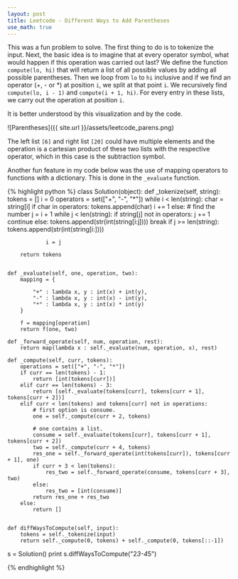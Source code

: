 ```yaml
---
layout: post
title: Leetcode - Different Ways to Add Parentheses
use_math: true
---
```


This was a fun problem to solve. The first thing to do is to tokenize the input. Next, the basic idea is to imagine that at every operator symbol, what would happen if this operation was carried out last?
We define the function `compute(lo, hi)` that will return a list of all possible values by adding all possible parentheses. Then we loop from `lo` to `hi` inclusive
and if we find an operator (+, - or *) at position `i`, we split at that point `i`. We recursively find `compute(lo, i - 1)` and `compute(i + 1, hi)`. For every entry in these
lists, we carry out the operation at position `i`.

It is better understood by this visualization and by the code.

![Parentheses]({{ site.url }}/assets/leetcode_parens.png)

The left list `[6]` and right list `[20]` could have multiple elements and the operation is a cartesian product of these two lists with the respective operator, which in this case is the subtraction symbol.

Another fun feature in my code below was the use of mapping operators to functions with a dictionary. This is done in the `_evaluate` function. 

{% highlight python %}
class Solution(object):
    def _tokenize(self, string):
        tokens = []
        i = 0
        operators = set(["+", "-", "*"])
        while i < len(string):
            char = string[i]
            if char in operators:
                tokens.append(char)
                i += 1
            else:
                # find the number
                j = i + 1
                while j < len(string):
                    if string[j] not in operators:
                        j += 1
                        continue
                    else:
                        tokens.append(str(int(string[i:j])))
                        break
                if j >= len(string):
                    tokens.append(str(int(string[i:])))

                i = j        

        return tokens


    def _evaluate(self, one, operation, two):
        mapping = {

            "+" : lambda x, y : int(x) + int(y),
            "-" : lambda x, y : int(x) - int(y),
            "*" : lambda x, y : int(x) * int(y)
        }

        f = mapping[operation]
        return f(one, two)

    def _forward_operate(self, num, operation, rest):
        return map(lambda x : self._evaluate(num, operation, x), rest)

    def _compute(self, curr, tokens):
        operations = set(["+", "-", "*"])
        if curr == len(tokens) - 1:
            return [int(tokens[curr])]
        elif curr == len(tokens) - 3:
            return [self._evaluate(tokens[curr], tokens[curr + 1], tokens[curr + 2])]
        elif curr < len(tokens) and tokens[curr] not in operations:
            # first option is consume.
            one = self._compute(curr + 2, tokens)

            # one contains a list.
            consume = self._evaluate(tokens[curr], tokens[curr + 1], tokens[curr + 2])
            two = self._compute(curr + 4, tokens)
            res_one = self._forward_operate(int(tokens[curr]), tokens[curr + 1], one)
            if curr + 3 < len(tokens):
                res_two = self._forward_operate(consume, tokens[curr + 3], two)
            else:
                res_two = [int(consume)]
            return res_one + res_two
        else:
            return []


    def diffWaysToCompute(self, input):
        tokens = self._tokenize(input)
        return self._compute(0, tokens) + self._compute(0, tokens[::-1])

s = Solution()
print s.diffWaysToCompute("2*3-4*5")

{% endhighlight %}